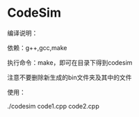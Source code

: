 # CodeSim
编译说明：

依赖：g++,gcc,make

执行命令：make，即可在目录下得到codesim

注意不要删除新生成的bin文件夹及其中的文件


使用：

./codesim code1.cpp code2.cpp
